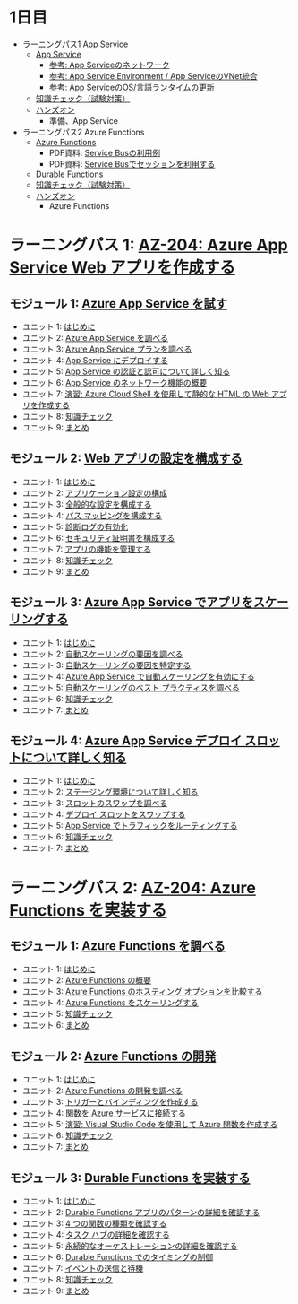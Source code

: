 # 1日目

- ラーニングパス1 App Service
  - [App Service](mod01.md)
    - [参考: App Serviceのネットワーク](appservice-network.md)
    - [参考: App Service Environment / App ServiceのVNet統合](app-service-vnet.md)
    - [参考: App ServiceのOS/言語ランタイムの更新](appservice-maintainance.md)
  - [知識チェック（試験対策）](check.md)
  - [ハンズオン](../handson/az-204.md)
    - 準備、App Service
- ラーニングパス2 Azure Functions
  - [Azure Functions](mod02.md)
    - PDF資料: [Service Busの利用例](pdf/mod02/Azure%20Function%20Service%20Bus.pdf)
    - PDF資料: [Service Busでセッションを利用する](pdf/mod02/Service%20Bus%E3%82%BB%E3%83%83%E3%82%B7%E3%83%A7%E3%83%B3.pdf)
  - [Durable Functions](mod02-02-durable-functions.md)
  - [知識チェック（試験対策）](check.md)
  - [ハンズオン](../handson/az-204.md)
    - Azure Functions



# ラーニングパス 1: [AZ-204: Azure App Service Web アプリを作成する](https://docs.microsoft.com/ja-jp/learn/paths/create-azure-app-service-web-apps/)
## モジュール 1: [Azure App Service を試す](https://docs.microsoft.com/ja-jp/learn/modules/introduction-to-azure-app-service/)
- ユニット 1: [はじめに](https://docs.microsoft.com/ja-jp/learn/modules/introduction-to-azure-app-service/1-introduction)
- ユニット 2: [Azure App Service を調べる](https://docs.microsoft.com/ja-jp/learn/modules/introduction-to-azure-app-service/2-azure-app-service)
- ユニット 3: [Azure App Service プランを調べる](https://docs.microsoft.com/ja-jp/learn/modules/introduction-to-azure-app-service/3-azure-app-service-plans)
- ユニット 4: [App Service にデプロイする](https://docs.microsoft.com/ja-jp/learn/modules/introduction-to-azure-app-service/4-deploy-code-to-app-service)
- ユニット 5: [App Service の認証と認可について詳しく知る](https://docs.microsoft.com/ja-jp/learn/modules/introduction-to-azure-app-service/5-authentication-authorization-app-service)
- ユニット 6: [App Service のネットワーク機能の概要](https://docs.microsoft.com/ja-jp/learn/modules/introduction-to-azure-app-service/6-network-features)
- ユニット 7: [演習: Azure Cloud Shell を使用して静的な HTML の Web アプリを作成する](https://docs.microsoft.com/ja-jp/learn/modules/introduction-to-azure-app-service/7-create-html-web-app)
- ユニット 8: [知識チェック](https://docs.microsoft.com/ja-jp/learn/modules/introduction-to-azure-app-service/8-knowledge-check)
- ユニット 9: [まとめ](https://docs.microsoft.com/ja-jp/learn/modules/introduction-to-azure-app-service/9-summary)
## モジュール 2: [Web アプリの設定を構成する](https://docs.microsoft.com/ja-jp/learn/modules/configure-web-app-settings/)
- ユニット 1: [はじめに](https://docs.microsoft.com/ja-jp/learn/modules/configure-web-app-settings/1-introduction)
- ユニット 2: [アプリケーション設定の構成](https://docs.microsoft.com/ja-jp/learn/modules/configure-web-app-settings/2-configure-application-settings)
- ユニット 3: [全般的な設定を構成する](https://docs.microsoft.com/ja-jp/learn/modules/configure-web-app-settings/3-configure-general-settings)
- ユニット 4: [パス マッピングを構成する](https://docs.microsoft.com/ja-jp/learn/modules/configure-web-app-settings/4-configure-path-mappings)
- ユニット 5: [診断ログの有効化](https://docs.microsoft.com/ja-jp/learn/modules/configure-web-app-settings/5-enable-diagnostic-logging)
- ユニット 6: [セキュリティ証明書を構成する](https://docs.microsoft.com/ja-jp/learn/modules/configure-web-app-settings/6-configure-security-certificates)
- ユニット 7: [アプリの機能を管理する](https://docs.microsoft.com/ja-jp/learn/modules/configure-web-app-settings/7-manage-app-features)
- ユニット 8: [知識チェック](https://docs.microsoft.com/ja-jp/learn/modules/configure-web-app-settings/8-knowledge-check)
- ユニット 9: [まとめ](https://docs.microsoft.com/ja-jp/learn/modules/configure-web-app-settings/9-summary)
## モジュール 3: [Azure App Service でアプリをスケーリングする](https://docs.microsoft.com/ja-jp/learn/modules/scale-apps-app-service/)
- ユニット 1: [はじめに](https://docs.microsoft.com/ja-jp/learn/modules/scale-apps-app-service/1-introduction)
- ユニット 2: [自動スケーリングの要因を調べる](https://docs.microsoft.com/ja-jp/learn/modules/scale-apps-app-service/2-autoscale-factors)
- ユニット 3: [自動スケーリングの要因を特定する](https://docs.microsoft.com/ja-jp/learn/modules/scale-apps-app-service/3-app-service-autoscale-conditions-rules)
- ユニット 4: [Azure App Service で自動スケーリングを有効にする](https://docs.microsoft.com/ja-jp/learn/modules/scale-apps-app-service/4-autoscale-app-service)
- ユニット 5: [自動スケーリングのベスト プラクティスを調べる](https://docs.microsoft.com/ja-jp/learn/modules/scale-apps-app-service/5-autoscale-best-practices)
- ユニット 6: [知識チェック](https://docs.microsoft.com/ja-jp/learn/modules/scale-apps-app-service/6-knowledge-check)
- ユニット 7: [まとめ](https://docs.microsoft.com/ja-jp/learn/modules/scale-apps-app-service/7-summary)
## モジュール 4: [Azure App Service デプロイ スロットについて詳しく知る](https://docs.microsoft.com/ja-jp/learn/modules/understand-app-service-deployment-slots/)
- ユニット 1: [はじめに](https://docs.microsoft.com/ja-jp/learn/modules/understand-app-service-deployment-slots/1-introduction)
- ユニット 2: [ステージング環境について詳しく知る](https://docs.microsoft.com/ja-jp/learn/modules/understand-app-service-deployment-slots/2-app-service-staging-environments)
- ユニット 3: [スロットのスワップを調べる](https://docs.microsoft.com/ja-jp/learn/modules/understand-app-service-deployment-slots/3-app-service-slot-swapping)
- ユニット 4: [デプロイ スロットをスワップする](https://docs.microsoft.com/ja-jp/learn/modules/understand-app-service-deployment-slots/4-swap-deployment-slots)
- ユニット 5: [App Service でトラフィックをルーティングする](https://docs.microsoft.com/ja-jp/learn/modules/understand-app-service-deployment-slots/5-route-traffic-app-service)
- ユニット 6: [知識チェック](https://docs.microsoft.com/ja-jp/learn/modules/understand-app-service-deployment-slots/6-knowledge-check)
- ユニット 7: [まとめ](https://docs.microsoft.com/ja-jp/learn/modules/understand-app-service-deployment-slots/7-summary)
# ラーニングパス 2: [AZ-204: Azure Functions を実装する](https://docs.microsoft.com/ja-jp/learn/paths/implement-azure-functions/)
## モジュール 1: [Azure Functions を調べる](https://docs.microsoft.com/ja-jp/learn/modules/explore-azure-functions/)
- ユニット 1: [はじめに](https://docs.microsoft.com/ja-jp/learn/modules/explore-azure-functions/1-introduction)
- ユニット 2: [Azure Functions の概要](https://docs.microsoft.com/ja-jp/learn/modules/explore-azure-functions/2-azure-functions-overview)
- ユニット 3: [Azure Functions のホスティング オプションを比較する](https://docs.microsoft.com/ja-jp/learn/modules/explore-azure-functions/3-compare-azure-functions-hosting-options)
- ユニット 4: [Azure Functions をスケーリングする](https://docs.microsoft.com/ja-jp/learn/modules/explore-azure-functions/4-scale-azure-functions)
- ユニット 5: [知識チェック](https://docs.microsoft.com/ja-jp/learn/modules/explore-azure-functions/5-knowledge-check)
- ユニット 6: [まとめ](https://docs.microsoft.com/ja-jp/learn/modules/explore-azure-functions/6-summary)
## モジュール 2: [Azure Functions の開発](https://docs.microsoft.com/ja-jp/learn/modules/develop-azure-functions/)
- ユニット 1: [はじめに](https://docs.microsoft.com/ja-jp/learn/modules/develop-azure-functions/1-introduction)
- ユニット 2: [Azure Functions の開発を調べる](https://docs.microsoft.com/ja-jp/learn/modules/develop-azure-functions/2-azure-function-development-overview)
- ユニット 3: [トリガーとバインディングを作成する](https://docs.microsoft.com/ja-jp/learn/modules/develop-azure-functions/3-create-triggers-bindings)
- ユニット 4: [関数を Azure サービスに接続する](https://docs.microsoft.com/ja-jp/learn/modules/develop-azure-functions/4-connect-azure-services)
- ユニット 5: [演習: Visual Studio Code を使用して Azure 関数を作成する](https://docs.microsoft.com/ja-jp/learn/modules/develop-azure-functions/5-create-function-visual-studio-code)
- ユニット 6: [知識チェック](https://docs.microsoft.com/ja-jp/learn/modules/develop-azure-functions/6-knowledge-check)
- ユニット 7: [まとめ](https://docs.microsoft.com/ja-jp/learn/modules/develop-azure-functions/7-summary)
## モジュール 3: [Durable Functions を実装する](https://docs.microsoft.com/ja-jp/learn/modules/implement-durable-functions/)
- ユニット 1: [はじめに](https://docs.microsoft.com/ja-jp/learn/modules/implement-durable-functions/1-introduction)
- ユニット 2: [Durable Functions アプリのパターンの詳細を確認する](https://docs.microsoft.com/ja-jp/learn/modules/implement-durable-functions/2-durable-functions-overview)
- ユニット 3: [4 つの関数の種類を確認する](https://docs.microsoft.com/ja-jp/learn/modules/implement-durable-functions/3-durable-functions-types-features)
- ユニット 4: [タスク ハブの詳細を確認する](https://docs.microsoft.com/ja-jp/learn/modules/implement-durable-functions/4-durable-functions-task-hubs)
- ユニット 5: [永続的なオーケストレーションの詳細を確認する](https://docs.microsoft.com/ja-jp/learn/modules/implement-durable-functions/5-durable-orchestrations-overview)
- ユニット 6: [Durable Functions でのタイミングの制御](https://docs.microsoft.com/ja-jp/learn/modules/implement-durable-functions/6-timers-durable-functions)
- ユニット 7: [イベントの送信と待機](https://docs.microsoft.com/ja-jp/learn/modules/implement-durable-functions/7-external-events-durable-functions)
- ユニット 8: [知識チェック](https://docs.microsoft.com/ja-jp/learn/modules/implement-durable-functions/8-knowledge-check)
- ユニット 9: [まとめ](https://docs.microsoft.com/ja-jp/learn/modules/implement-durable-functions/9-summary)
